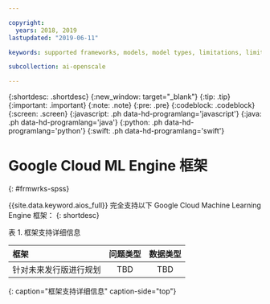 ```yaml
---

copyright:
  years: 2018, 2019
lastupdated: "2019-06-11"

keywords: supported frameworks, models, model types, limitations, limits, spss, c&ds

subcollection: ai-openscale

---
```


{:shortdesc: .shortdesc}
{:new_window: target="_blank"}
{:tip: .tip}
{:important: .important}
{:note: .note}
{:pre: .pre}
{:codeblock: .codeblock}
{:screen: .screen}
{:javascript: .ph data-hd-programlang='javascript'}
{:java: .ph data-hd-programlang='java'}
{:python: .ph data-hd-programlang='python'}
{:swift: .ph data-hd-programlang='swift'}

# Google Cloud ML Engine 框架
{: #frmwrks-spss}

{{site.data.keyword.aios_full}} 完全支持以下 Google Cloud Machine Learning Engine 框架：
{: shortdesc}

表 1. 框架支持详细信息

| 框架 | 问题类型 | 数据类型 |
|:---|:---:|:---:|
| 针对未来发行版进行规划 | TBD | TBD |
{: caption="框架支持详细信息" caption-side="top"}




